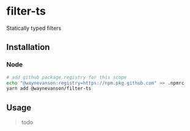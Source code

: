 # filter-ts

Statically typed filters

## Installation

### Node

```sh
# add github package registry for this scope
echo "@waynevanson:registry=https://npm.pkg.github.com" >> .npmrc
yarn add @waynevanson/filter-ts
```

## Usage

> todo

